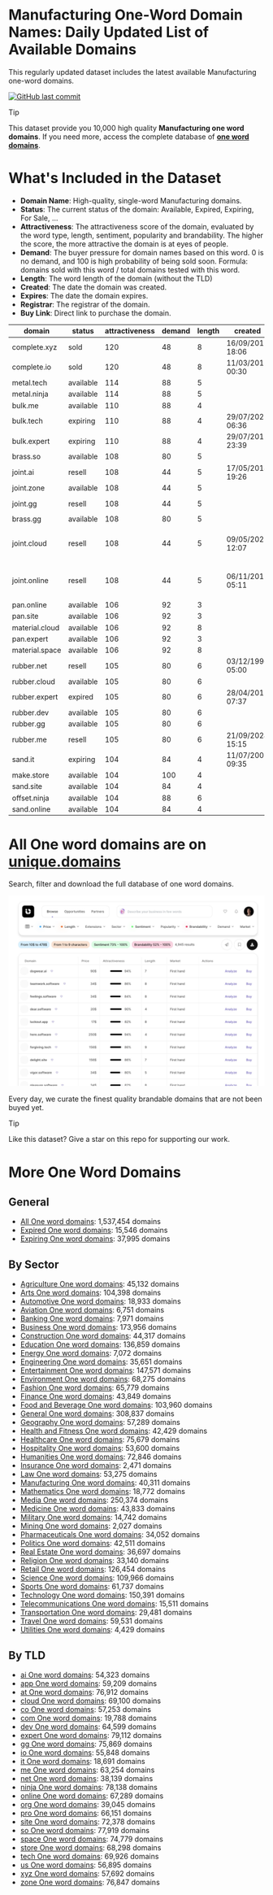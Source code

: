 
# **Manufacturing One-Word Domain Names**: Daily Updated List of Available Domains

This regularly updated dataset includes the latest available Manufacturing one-word domains.

[![GitHub last commit](https://img.shields.io/github/last-commit/UniqueDomains/manufacturing-oneword-domains.svg?style=flat)]() 

> [!TIP]
> This dataset provide you 10,000 high quality **Manufacturing one word domains**.
> If you need more, access the complete database of **[one word domains](https://unique.domains?utm_source=github&utm_medium=dataset&utm_campaign=Manufacturing&utm_content=description.top)**.

# What's Included in the Dataset

- **Domain Name**: High-quality, single-word Manufacturing domains.
- **Status**: The current status of the domain: Available, Expired, Expiring, For Sale, ...
- **Attractiveness**: The attractiveness score of the domain, evaluated by the word type, length, sentiment, popularity and brandability. The higher the score, the more attractive the domain is at eyes of people.
- **Demand**: The buyer pressure for domain names based on this word. 0 is no demand, and 100 is high probability of being sold soon. Formula: domains sold with this word / total domains tested with this word.
- **Length**: The word length of the domain (without the TLD)
- **Created**: The date the domain was created.
- **Expires**: The date the domain expires.
- **Registrar**: The registrar of the domain.
- **Buy Link**: Direct link to purchase the domain.

| domain         | status    | attractiveness | demand | length | created          | expires          | registrar                                           | sectors                                 |
| -------------- | --------- | -------------- | ------ | ------ | ---------------- | ---------------- | --------------------------------------------------- | --------------------------------------- |
| complete.xyz   | sold      | 120            | 48     | 8      | 16/09/2017 18:06 | 16/09/2030 23:59 | Dynadot LLC                                         | Manufacturing,Retail,Technology         |
| complete.io    | sold      | 120            | 48     | 8      | 11/03/2015 00:30 | 11/03/2026 00:30 | Porkbun LLC                                         | Manufacturing,Retail,Technology         |
| metal.tech     | available | 114            | 88     | 5      |                  |                  |                                                     | Construction,Manufacturing              |
| metal.ninja    | available | 114            | 88     | 5      |                  |                  |                                                     | Construction,Manufacturing              |
| bulk.me        | available | 110            | 88     | 4      |                  |                  |                                                     | Construction,Manufacturing,Retail       |
| bulk.tech      | expiring  | 110            | 88     | 4      | 29/07/2022 06:36 | 29/07/2025 23:59 | INWX GmbH                                           | Construction,Manufacturing,Retail       |
| bulk.expert    | expiring  | 110            | 88     | 4      | 29/07/2017 23:39 | 29/07/2025 23:39 | GoDaddy.com, LLC                                    | Construction,Manufacturing,Retail       |
| brass.so       | available | 108            | 80     | 5      |                  |                  |                                                     | Arts,Construction,General,Manufacturing |
| joint.ai       | resell    | 108            | 44     | 5      | 17/05/2018 19:26 | 17/05/2026 19:26 | Deep Vision Architects                              | Construction,Healthcare,Manufacturing   |
| joint.zone     | available | 108            | 44     | 5      |                  |                  |                                                     | Construction,Healthcare,Manufacturing   |
| joint.gg       | resell    | 108            | 44     | 5      |                  |                  | 1API (http://www.1api.net)                          | Construction,Healthcare,Manufacturing   |
| brass.gg       | available | 108            | 80     | 5      |                  |                  |                                                     | Arts,Construction,General,Manufacturing |
| joint.cloud    | resell    | 108            | 44     | 5      | 09/05/2025 12:07 | 09/05/2026 12:07 | XIAMEN CHINASOURCE INTERNET SERVICE CO., LTD.       | Construction,Healthcare,Manufacturing   |
| joint.online   | resell    | 108            | 44     | 5      | 06/11/2017 05:11 | 06/11/2026 23:59 | CHENGDU WEST DIMENSION DIGITAL TECHNOLOGY CO., LTD. | Construction,Healthcare,Manufacturing   |
| pan.online     | available | 106            | 92     | 3      |                  |                  |                                                     | Food and Beverage,Manufacturing,Retail  |
| pan.site       | available | 106            | 92     | 3      |                  |                  |                                                     | Food and Beverage,Manufacturing,Retail  |
| material.cloud | available | 106            | 92     | 8      |                  |                  |                                                     | Construction,Manufacturing,Retail       |
| pan.expert     | available | 106            | 92     | 3      |                  |                  |                                                     | Food and Beverage,Manufacturing,Retail  |
| material.space | available | 106            | 92     | 8      |                  |                  |                                                     | Construction,Manufacturing,Retail       |
| rubber.net     | resell    | 105            | 80     | 6      | 03/12/1996 05:00 | 02/12/2025 05:00 | Rebel Ltd                                           | Automotive,Construction,Manufacturing   |
| rubber.cloud   | available | 105            | 80     | 6      |                  |                  |                                                     | Automotive,Construction,Manufacturing   |
| rubber.expert  | expired   | 105            | 80     | 6      | 28/04/2015 07:37 | 28/04/2025 07:37 | Tucows Domains Inc.                                 | Automotive,Construction,Manufacturing   |
| rubber.dev     | available | 105            | 80     | 6      |                  |                  |                                                     | Automotive,Construction,Manufacturing   |
| rubber.gg      | available | 105            | 80     | 6      |                  |                  |                                                     | Automotive,Construction,Manufacturing   |
| rubber.me      | resell    | 105            | 80     | 6      | 21/09/2024 15:15 | 21/09/2025 15:15 | Virtualia LLC                                       | Automotive,Construction,Manufacturing   |
| sand.it        | expiring  | 104            | 84     | 4      | 11/07/2007 09:35 | 11/07/2025 00:00 |                                                     | Construction,Environment,Manufacturing  |
| make.store     | available | 104            | 100    | 4      |                  |                  |                                                     | Arts,Manufacturing,Retail               |
| sand.site      | available | 104            | 84     | 4      |                  |                  |                                                     | Construction,Environment,Manufacturing  |
| offset.ninja   | available | 104            | 88     | 6      |                  |                  |                                                     | Business,Manufacturing,Technology       |
| sand.online    | available | 104            | 84     | 4      |                  |                  |                                                     | Construction,Environment,Manufacturing  |

# All One word domains are on [unique.domains](https://unique.domains?utm_source=github&utm_medium=dataset&utm_campaign=Manufacturing&utm_content=description.bottom)

Search, filter and download the full database of one word domains.

[![Access the only remaining good domain names, before your competitors.](https://github.com/UniqueDomains/manufacturing-oneword-domains/blob/main/unique.domains.jpg?raw=true)](https://unique.domains?utm_source=github&utm_medium=dataset&utm_campaign=Manufacturing&utm_content=description.image)

Every day, we curate the finest quality brandable domains that are not been buyed yet.

> [!TIP]
> Like this dataset? Give a star on this repo for supporting our work.

# More One Word Domains

## General

- [All One word domains](https://github.com/UniqueDomains/oneword-domains): 1,537,454 domains
- [Expired One word domains](https://github.com/UniqueDomains/expired-oneword-domains): 15,546 domains
- [Expiring One word domains](https://github.com/UniqueDomains/expiring-oneword-domains): 37,995 domains
## By Sector

- [Agriculture One word domains](https://github.com/UniqueDomains/agriculture-oneword-domains): 45,132 domains
- [Arts One word domains](https://github.com/UniqueDomains/arts-oneword-domains): 104,398 domains
- [Automotive One word domains](https://github.com/UniqueDomains/automotive-oneword-domains): 18,933 domains
- [Aviation One word domains](https://github.com/UniqueDomains/aviation-oneword-domains): 6,751 domains
- [Banking One word domains](https://github.com/UniqueDomains/banking-oneword-domains): 7,971 domains
- [Business One word domains](https://github.com/UniqueDomains/business-oneword-domains): 173,956 domains
- [Construction One word domains](https://github.com/UniqueDomains/construction-oneword-domains): 44,317 domains
- [Education One word domains](https://github.com/UniqueDomains/education-oneword-domains): 136,859 domains
- [Energy One word domains](https://github.com/UniqueDomains/energy-oneword-domains): 7,072 domains
- [Engineering One word domains](https://github.com/UniqueDomains/engineering-oneword-domains): 35,651 domains
- [Entertainment One word domains](https://github.com/UniqueDomains/entertainment-oneword-domains): 147,571 domains
- [Environment One word domains](https://github.com/UniqueDomains/environment-oneword-domains): 68,275 domains
- [Fashion One word domains](https://github.com/UniqueDomains/fashion-oneword-domains): 65,779 domains
- [Finance One word domains](https://github.com/UniqueDomains/finance-oneword-domains): 43,849 domains
- [Food and Beverage One word domains](https://github.com/UniqueDomains/food-and-beverage-oneword-domains): 103,960 domains
- [General One word domains](https://github.com/UniqueDomains/general-oneword-domains): 308,837 domains
- [Geography One word domains](https://github.com/UniqueDomains/geography-oneword-domains): 57,289 domains
- [Health and Fitness One word domains](https://github.com/UniqueDomains/health-and-fitness-oneword-domains): 42,429 domains
- [Healthcare One word domains](https://github.com/UniqueDomains/healthcare-oneword-domains): 75,679 domains
- [Hospitality One word domains](https://github.com/UniqueDomains/hospitality-oneword-domains): 53,600 domains
- [Humanities One word domains](https://github.com/UniqueDomains/humanities-oneword-domains): 72,846 domains
- [Insurance One word domains](https://github.com/UniqueDomains/insurance-oneword-domains): 2,471 domains
- [Law One word domains](https://github.com/UniqueDomains/law-oneword-domains): 53,275 domains
- [Manufacturing One word domains](https://github.com/UniqueDomains/manufacturing-oneword-domains): 40,311 domains
- [Mathematics One word domains](https://github.com/UniqueDomains/mathematics-oneword-domains): 18,772 domains
- [Media One word domains](https://github.com/UniqueDomains/media-oneword-domains): 250,374 domains
- [Medicine One word domains](https://github.com/UniqueDomains/medicine-oneword-domains): 43,833 domains
- [Military One word domains](https://github.com/UniqueDomains/military-oneword-domains): 14,742 domains
- [Mining One word domains](https://github.com/UniqueDomains/mining-oneword-domains): 2,027 domains
- [Pharmaceuticals One word domains](https://github.com/UniqueDomains/pharmaceuticals-oneword-domains): 34,052 domains
- [Politics One word domains](https://github.com/UniqueDomains/politics-oneword-domains): 42,511 domains
- [Real Estate One word domains](https://github.com/UniqueDomains/real-estate-oneword-domains): 36,697 domains
- [Religion One word domains](https://github.com/UniqueDomains/religion-oneword-domains): 33,140 domains
- [Retail One word domains](https://github.com/UniqueDomains/retail-oneword-domains): 126,454 domains
- [Science One word domains](https://github.com/UniqueDomains/science-oneword-domains): 109,966 domains
- [Sports One word domains](https://github.com/UniqueDomains/sports-oneword-domains): 61,737 domains
- [Technology One word domains](https://github.com/UniqueDomains/technology-oneword-domains): 150,391 domains
- [Telecommunications One word domains](https://github.com/UniqueDomains/telecommunications-oneword-domains): 15,511 domains
- [Transportation One word domains](https://github.com/UniqueDomains/transportation-oneword-domains): 29,481 domains
- [Travel One word domains](https://github.com/UniqueDomains/travel-oneword-domains): 59,531 domains
- [Utilities One word domains](https://github.com/UniqueDomains/utilities-oneword-domains): 4,429 domains
## By TLD

- [ai One word domains](https://github.com/UniqueDomains/ai-oneword-domains): 54,323 domains
- [app One word domains](https://github.com/UniqueDomains/app-oneword-domains): 59,209 domains
- [at One word domains](https://github.com/UniqueDomains/at-oneword-domains): 76,912 domains
- [cloud One word domains](https://github.com/UniqueDomains/cloud-oneword-domains): 69,100 domains
- [co One word domains](https://github.com/UniqueDomains/co-oneword-domains): 57,253 domains
- [com One word domains](https://github.com/UniqueDomains/com-oneword-domains): 19,788 domains
- [dev One word domains](https://github.com/UniqueDomains/dev-oneword-domains): 64,599 domains
- [expert One word domains](https://github.com/UniqueDomains/expert-oneword-domains): 79,112 domains
- [gg One word domains](https://github.com/UniqueDomains/gg-oneword-domains): 75,869 domains
- [io One word domains](https://github.com/UniqueDomains/io-oneword-domains): 55,848 domains
- [it One word domains](https://github.com/UniqueDomains/it-oneword-domains): 18,691 domains
- [me One word domains](https://github.com/UniqueDomains/me-oneword-domains): 63,254 domains
- [net One word domains](https://github.com/UniqueDomains/net-oneword-domains): 38,139 domains
- [ninja One word domains](https://github.com/UniqueDomains/ninja-oneword-domains): 78,138 domains
- [online One word domains](https://github.com/UniqueDomains/online-oneword-domains): 67,289 domains
- [org One word domains](https://github.com/UniqueDomains/org-oneword-domains): 39,045 domains
- [pro One word domains](https://github.com/UniqueDomains/pro-oneword-domains): 66,151 domains
- [site One word domains](https://github.com/UniqueDomains/site-oneword-domains): 72,378 domains
- [so One word domains](https://github.com/UniqueDomains/so-oneword-domains): 77,919 domains
- [space One word domains](https://github.com/UniqueDomains/space-oneword-domains): 74,779 domains
- [store One word domains](https://github.com/UniqueDomains/store-oneword-domains): 68,298 domains
- [tech One word domains](https://github.com/UniqueDomains/tech-oneword-domains): 69,926 domains
- [us One word domains](https://github.com/UniqueDomains/us-oneword-domains): 56,895 domains
- [xyz One word domains](https://github.com/UniqueDomains/xyz-oneword-domains): 57,692 domains
- [zone One word domains](https://github.com/UniqueDomains/zone-oneword-domains): 76,847 domains
        